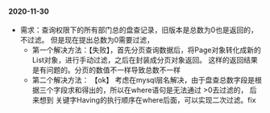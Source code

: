 #### 2020-11-30
* 需求：查询权限下的所有部门总的盘查记录，旧版本是总数为0也是返回的，不过滤。
但是现在提出总数为0需要过滤，
   * 第一个解决方法：【失败】，首先分页查询数据后，将Page对象转化成新的List对象，进行手动过滤，之后在封装成分页对象返回。
   这样的返回结果是有问题的。分页的数值不一样导致总数不一样
   * 第二个解决方法： 【ok】 考虑在mysql层名解决，由于盘查总数字段是根据三个字段求和得出的，所以在where语句是无法通过 >0去过滤的，
   后来想到 关键字Having的执行顺序在where后面，可以实现二次过滤。fix